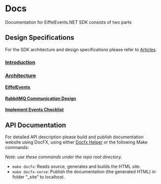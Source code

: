 # Docs

Documentation for EiffelEvents.NET SDK consists of two parts

## Design Specifications

For the SDK architecture and design specifications please refer to [Articles](docfx_project/articles).

### [Introduction](docfx_project/articles/index.md)

### [Architecture](docfx_project/articles/architecture.md)

#### 	[EiffelEvents](docfx_project/articles/architecture-eiffelevents.md)

#### 	[RabbitMQ Communication Design](docfx_project/articles/architecture-rabbitmq-client.md)

#### 	[Implement Events Checklist](docfx_project/articles/implement-event.md)

## API Documentation 

For detailed API description please build and publish documentation website using DocFX, using either [Docfx Helper](DocFX-helper.md) or the following Make commands: 

*Note: use these commands under the repo root directory.*

- `make docfx`:  Reads source, generates and builds the HTML site.
- `make docfx-serve`:   Publish the documentation (the generated HTML) in folder "_site" to localhost.

